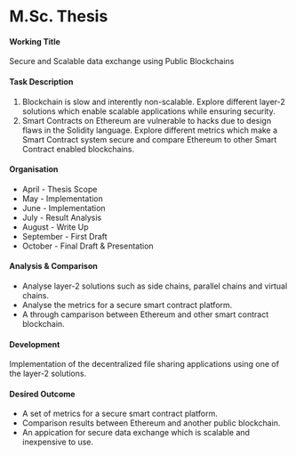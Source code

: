 # M.Sc. Thesis

#### Working Title

Secure and Scalable data exchange using Public Blockchains

#### Task Description

1. Blockchain is slow and interently non-scalable. Explore different layer-2 solutions which enable scalable applications while ensuring security.
2. Smart Contracts on Ethereum are vulnerable to hacks due to design flaws in the Solidity language. Explore different metrics which make a Smart Contract system secure and compare Ethereum to other Smart Contract enabled blockchains.

#### Organisation

* April - Thesis Scope
* May - Implementation
* June - Implementation
* July - Result Analysis
* August - Write Up
* September - First Draft
* October - Final Draft & Presentation

#### Analysis & Comparison

* Analyse layer-2 solutions such as side chains, parallel chains and virtual chains.
* Analyse the metrics for a secure smart contract platform.
* A through camparison between Ethereum and other smart contract blockchain.

#### Development

Implementation of the decentralized file sharing applications using one of the layer-2 solutions.

#### Desired Outcome

* A set of metrics for a secure smart contract platform.
* Comparison results between Ethereum and another public blockchain.
* An appication for secure data exchange which is scalable and inexpensive to use.